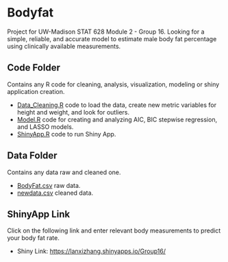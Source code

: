 # Bodyfat
Project for UW-Madison STAT 628 Module 2 - Group 16. Looking for a simple, reliable, and accurate model to estimate male body fat percentage using clinically available measurements.

## Code Folder
Contains any R code for cleaning, analysis, visualization, modeling or shiny application creation.
- [Data_Cleaning.R](Code/Data_Cleaning.R) code to load the data, create new metric variables for height and weight, and look for outliers.
- [Model.R](Code/Model.R) code for creating and analyzing AIC, BIC stepwise regression, and LASSO models.
- [ShinyApp.R](Code/app.R) code to run Shiny App.

## Data Folder
Contains any data raw and cleaned one.
- [BodyFat.csv](Data/BodyFat.csv) raw data.
- [newdata.csv](Data/newdata.csv) cleaned data.

## ShinyApp Link
Click on the following link and enter relevant body measurements to predict your body fat rate.
- Shiny Link: https://lanxizhang.shinyapps.io/Group16/
